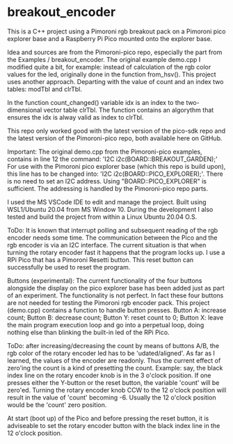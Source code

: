 # breakout_encoder
This is a C++ project using a Pimoroni rgb breakout pack on a Pimoroni pico explorer base and a Raspberry Pi Pico mounted onto the explorer base.
 
Idea and sources are from the Pimoroni-pico repo, especially the part from the Examples / breakout_encoder.
The original example demo.cpp I modified quite a bit, for example: 
  instead of calculation of the rgb color values for the led, originally done in the function from_hsv().
This project uses another approach. Departing with the value of count and an index two tables: modTbl and clrTbl.

In the function count_changed() variable idx is an index to the two-dimensional vector table clrTbl.
The function contains an algorythm that ensures the idx is alway valid as index to clrTbl.

This repo only worked good with the latest version of the pico-sdk repo and the latest version of the Pimoroni-pico repo, both available here on GitHub.

Important:
The original demo.cpp from the Pimoroni-pico examples, contains in line 12 the command: 'I2C i2c(BOARD::BREAKOUT_GARDEN);'
For use with the Pimoroni pico explorer base (which this repo is build upon), this line has to be changed into:
'I2C i2c(BOARD::PICO_EXPLORER);'. There is no need to set an I2C address. Using "BOARD::PICO_EXPLORER" is sufficient. The addressing is handled by the Pimoroni-pico repo parts.

I used the MS VSCode IDE to edit and manage the project. Built using WSL1/Ubuntu 20.04 from MS Window 10. During the development I also tested and build the project
from within a Linux Ubuntu 20.04 O.S.

ToDo:
It is known that interrupt polling and subsequent reading of the rgb encoder needs some time. The communication between the Pico and the rgb encoder is via an I2C interface.
The current situation is that when turning the rotary encoder fast it happens that the program locks up. 
I use a RPi Pico that has a Pimoroni Resetti button. This reset button can successfully be used to reset the program.

Buttons (experimental):
The current functionality of the four buttons alongside the display on the pico explorer base has been added just as part of an experiment.
The functionality is not perfect. In fact these four buttons are not needed for testing the Pimoroni rgb encoder pack.
This project (demo.cpp) contains a function to handle button presses.
Button A: increase count;
Button B: decrease count;
Button Y: reset count to 0;
Button X: leave the main program execution loop and go into a perpetual loop, doing nothing else than blinking the built-in led of the RPi Pico.

ToDo: after increasing/decreasing the count by means of buttons A/B, the rgb color of the rotary encoder led has to be 'udated/aligned'. As far as I learned,
the values of the encoder are readonly. Thus the current effect of zero'ing the count is a kind of presetting the count.
Example: say, the black index line on the rotary encoder knob is in the 3 o'clock position. If one presses either the Y-button or the reset button, the variable 'count' will be zero'ed. Turning the rotary encoder knob CCW to the 12 o'clock position will result in the value of 'count' becoming -6. Usually the 12 o'clock position would be the 'count' zero position.


At start (boot up) of the Pico and before pressing the reset button, it is adviseable to set the rotary encoder button with the black index line in the 12 o'clock position.


